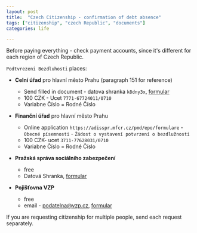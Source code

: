 ```yaml
---
layout: post
title:  "Czech Citizenship - confirmation of debt absence"
tags: ["citizenship", "czech Republic", "documents"]
categories: life

---
```


Before paying everything - check payment accounts, since it's different for each region of Czech Republic.

`Podtvrezeni Bezdluhosti` places:

* __Celní úřad__ pro hlavní město Prahu (paragraph 151 for reference)
  * Send filled in document - datova shranka `k8dny3x`, [formular](assets/2023-12-04/celni-sprava.pdf)
  * 100 CZK - Ucet `7771-67724011/0710`
  * Variabne Číslo = Rodné Číslo

* __Finanční úřad__ pro hlavní město Prahu
  * Online application `https://adisspr.mfcr.cz/pmd/epo/formulare` - `Obecné písemnosti` - `Žádost o vystavení potvrzení o bezdlužnosti`
  * 100 CZK- ucet `3711-77628031/0710`
  * Variabne Číslo = Rodné Číslo

* __Pražská správa sociálního zabezpečení__
  * free
  * Datová Shranka, [formular](assets/2023-12-04/CSSZ.pdf)

* __Pojišťovna VZP__
  * free
  * email - podatelna@vzp.cz, [formular](assets/2023-12-04/VZP.pdf)


If you are requesting citizenship for multiple people, send each request separately.
